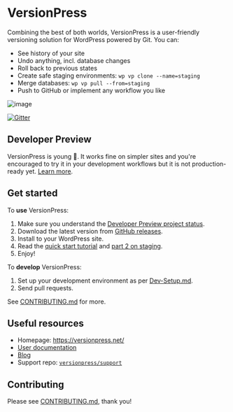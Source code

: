 # VersionPress

Combining the best of both worlds, VersionPress is a user-friendly versioning solution for WordPress powered by Git. You can:

- See history of your site
- Undo anything, incl. database changes
- Roll back to previous states
- Create safe staging environments: `wp vp clone --name=staging`
- Merge databases: `wp vp pull --from=staging`
- Push to GitHub or implement any workflow you like

![image](https://user-images.githubusercontent.com/101152/27992357-15600e14-6493-11e7-8e19-1e85c858a1b8.png)

[![Gitter](https://img.shields.io/gitter/room/nwjs/nw.js.svg)](https://gitter.im/versionpress/versionpress)


## Developer Preview

VersionPress is young 🐣. It works fine on simpler sites and you're encouraged to try it in your development workflows but it is not production-ready yet. [Learn more](https://docs.versionpress.net/en/getting-started/about-eap).

## Get started

To **use** VersionPress:

1. Make sure you understand the [Developer Preview project status](https://docs.versionpress.net/en/getting-started/about-eap).
2. Download the latest version from [GitHub releases](https://github.com/versionpress/versionpress/releases).
3. Install to your WordPress site.
4. Read the [quick start tutorial](https://blog.versionpress.net/2015/05/versionpress-1-0-walkthrough/) and [part 2 on staging](https://blog.versionpress.net/2015/09/versionpress-2-0-staging/).
5. Enjoy!


To **develop** VersionPress:

1. Set up your development environment as per [Dev-Setup.md](docs/content/en/developer/dev-setup.md).
2. Send pull requests.

See [CONTRIBUTING.md](./CONTRIBUTING.md) for more.


## Useful resources

- Homepage: <https://versionpress.net/> 
- [User documentation](https://docs.versionpress.net/)
- [Blog](https://blog.versionpress.net/)
- Support repo: [`versionpress/support`](https://github.com/versionpress/support)


## Contributing

Please see [CONTRIBUTING.md](./CONTRIBUTING.md), thank you!
